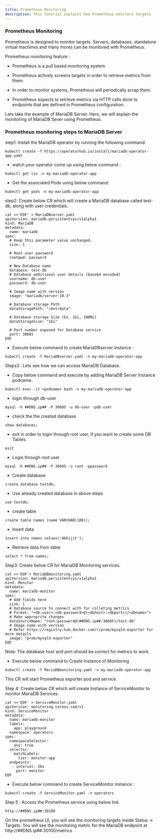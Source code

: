 ```yaml
---
title: Prometheus Monitoring
description: This tutorial explains how Prometheus monitors targets
---
```


### Prometheus Monitoring


Prometheus is designed to monitor targets. Servers, databases, standalone virtual machines and many mores can be monitored with Prometheus.

Prometheus monitoring feature :

- Prometheus is a pull based monitoring system.

- Prometheus actively screens targets in order to retrieve metrics from them.

- In order to monitor systems, Prometheus will periodically scrap them.

- Prometheus expects to retrieve metrics via HTTP calls done to endpoints that are defined in Prometheus configuration.


Lets take the example of MariaDB Server. Here, we will explain the monitoring of MariaDB Sever using Prometheus. 


### Prometheus monitoring steps to MariaDB Server


step1:  Install the MariaDB operator by running the following command:


```execute
kubectl create -f https://operatorhub.io/install/mariadb-operator-app.yaml             
```

- watch your operator come up using below command :


```execute
kubectl get csv -n my-mariadb-operator-app
```

- Get the associated Pods using below command:


```execute
kubectl get pods -n my-mariadb-operator-app
```


step2: Create below CR which will create a MariaDB database called test-db, along with user credentials.

```execute
cat <<'EOF' > MariaDBserver.yaml
apiVersion: mariadb.persistentsys/v1alpha1
kind: MariaDB
metadata:
  name: mariadb
spec:
  # Keep this parameter value unchanged.
  size: 1
  
  # Root user password
  rootpwd: password

  # New Database name
  database: test-db
  # Database additional user details (base64 encoded)
  username: db-user 
  password: db-user 

  # Image name with version
  image: "mariadb/server:10.3"

  # Database storage Path
  dataStoragePath: "/mnt/data" 

  # Database storage Size (Ex. 1Gi, 100Mi)
  dataStorageSize: "1Gi"

  # Port number exposed for Database service
  port: 30685
EOF
```

- Execute below command to create MariaDBserver instance :

```execute
kubectl create -f MariaDBserver.yaml -n my-mariadb-operator-app 
```


Steps3 : Lets see how we can access MariaDB Database. 

- Copy below command and execute by adding MariaDB Server Instance podname.

```copycommand
kubectl exec -it <podname> bash -n my-mariadb-operator-app
```
- login through db-user 

```execute
mysql -h ##DNS.ip## -P 30685 -u db-user -pdb-user
```

- check the the created database 

```execute
show databases;
```

- exit in order to login through root user, if you want to create some DB Tables.

```execute
exit
```

- Login through root user


```execute
mysql -h ##DNS.ip## -P 30685 -u root -ppassword
```


- Create database

```execute
create database testdb;
```

- Use already created database in above steps 

```execute
use testdb;
```

- create table 

```execute
create table names (name VARCHAR(100));
```
- Insert data 

```execute
insert into names values('Abhijit');
```
- Retrieve data from table

```execute
select * from names;
```


Step3: Create below CR for MariaDB Monitoring services.

```execute
cat <<'EOF'> MariaDBmonitoring.yaml
apiVersion: mariadb.persistentsys/v1alpha1
kind: Monitor
metadata:
  name: mariadb-monitor
spec:
  # Add fields here
  size: 1
  # Database source to connect with for colleting metrics
  # Format: "<db-user>:<db-password>@(<dbhost>:<dbport>)/<dbname>">
  # Make approprite changes 
  dataSourceName: "root:password@(##DNS.ip##:30685)/test-db"
  # Image name with version
  # Refer https://registry.hub.docker.com/r/prom/mysqld-exporter for more details
  image: "prom/mysqld-exporter"
EOF
```

Note: The database host and port should be correct for metrics to work.


- Execute below command to Create Instance of Monitoring 

```execute
kubectl create -f MariaDBmonitoring.yaml -n my-mariadb-operator-app
```

This CR will start Prometheus exporter pod and service. 




Step 4: Create below CR which will create Instance of ServiceMonitor to monitor MariaDB Services:


```execute
cat <<'EOF' > ServiceMonitor.yaml
apiVersion: monitoring.coreos.com/v1
kind: ServiceMonitor
metadata:
  name: mariadb-monitor 
  labels:
    app: playground
  namespace: operators
spec:
  namespaceSelector:
    any: true
  selector:
    matchLabels:
      tier: monitor-app 
  endpoints:
   - interval: 20s
     port: monitor    
EOF
```


- Execute below command to create ServiceMonitor instance :


```execute
kubectl create -f ServiceMonitor.yaml -n operators
```

Step 5 : Access the Prometheus service using below link. 

```
http://##DNS.ip##:30100
```

On the prometheus UI, you will see the monitoring targets inside Status -> Targets.
You will see the monitoring metric for the MariaDB endpoint at http://##DNS.ip##:30100/metrics




